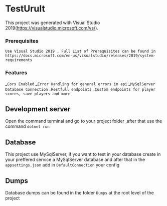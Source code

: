 # TestUruIt

This project was generated with Visual Studio 2019(https://visualstudio.microsoft.com/vs/).

### Prerequisites

```
Use Visual Studio 2019 , Full List of Prerequisites can be found in  https://docs.microsoft.com/en-us/visualstudio/releases/2019/system-requirements

```

### Features

_`Cors Enabled`
_`Error Handling for general errors in api`
_`MySqlServer Database Connection`
_`Restfull endpoints`
\_`Custom endpoints for player scores, save players and more`

## Development server

Open the command terminal and go to your project folder ,after that use the command `dotnet run`

## Database

This project use MySqlServer, if you want to test in your database create in your preffered service a MySqlServer database and after that in the `appsettings.json` add in `DefaultConnection` your config

## Dumps

Database dumps can be found in the folder `Dumps` at the root level of the project
